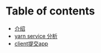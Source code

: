# Table of contents

* [介绍](README.md)
* [yarn service 分析](yarn-service.md)
* [client提交app](client-ti-jiao-app.md)

